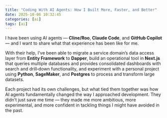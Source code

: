 ```yaml
---
title: "Coding With AI Agents: How I Built More, Faster, and Better"
date: 2025-10-06 10:32:45
categories: [ai]
tags: [ai]
---
```


<p>
I have been using AI agents — <strong>Cline/Roo</strong>, <strong>Claude Code</strong>, and <strong>GitHub Copilot</strong> — and I want to share what that experience has been like for me.
</p>

<p>
With their help, I’ve been able to migrate a service domain’s data access layer from <strong>Entity Framework</strong> to <strong>Dapper</strong>, build an operational tool in <strong>Next.js</strong> that queries multiple databases and provides consolidated dashboards with search and drill‑down functionality, and experiment with a personal project using <strong>Python</strong>, <strong>SageMaker</strong>, and <strong>Postgres</strong> to process and transform large datasets.
</p>

<p>
Each project had its own challenges, but what tied them together was how AI agents fundamentally changed the way I approached development. They didn’t just save me time — they made me more ambitious, more experimental, and more confident in tackling things I might have avoided in the past.
</p>
